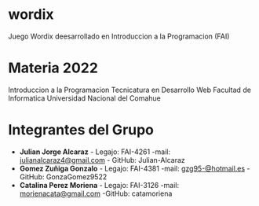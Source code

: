 # wordix
 Juego Wordix deesarrollado en Introduccion a la Programacion (FAI)

 # Materia 2022
 
 Introduccion a la Programacion
 Tecnicatura en Desarrollo Web
 Facultad de Informatica
 Universidad Nacional del Comahue

 # Integrantes del Grupo
 - **Julian Jorge Alcaraz** - Legajo: FAI-4261 -mail: julianalcaraz4@gmail.com - GitHub: Julian-Alcaraz 
 - **Gomez Zuñiga Gonzalo** - Legajo: FAI-4381 -mail: gzg95-@hotmail.es -GitHub: GonzaGomez9522
 - **Catalina Perez Moriena** - Legajo: FAI-3126 -mail: morienacata@gmail.com -GitHub: catamoriena

